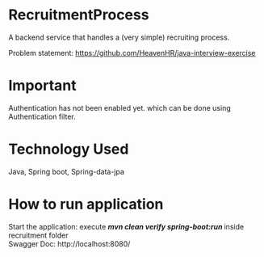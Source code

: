 # RecruitmentProcess
A backend service that handles a (very simple) recruiting process.

Problem statement: https://github.com/HeavenHR/java-interview-exercise

# Important

Authentication has not been enabled yet. which can be done using Authentication filter.

# Technology Used
Java,
Spring boot,
Spring-data-jpa

# How to run application
Start the application: execute <b><i> mvn clean verify spring-boot:run </i></b> inside recruitment folder <br>
Swagger Doc: http://localhost:8080/



